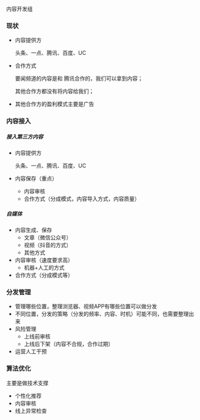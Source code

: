 内容开发组

### 现状

- 内容提供方

  头条、一点、腾讯、百度、UC

- 合作方式

  要闻频道的内容是和 腾讯合作的，我们可以拿到内容；

  其他合作方都没有将内容给我们；

- 其他合作方的盈利模式主要是广告

### 内容接入

##### 接入第三方内容

- 内容提供方

  头条、一点、腾讯、百度、UC

- 内容保存（重点）

  - 内容审核
  - 合作方式（分成模式，内容导入方式，内容质量）

##### 自媒体

- 内容生成、保存
  - 文章（微信公众号）
  - 视频（抖音的方式）
  - 其他方式
- 内容审核（速度要求高）
  - 机器+人工的方式
- 合作方式（分成模式等）

### 分发管理

- 管理哪些位置，整理浏览器、视频APP有哪些位置可以做分发
- 不同位置，分发的策略（分发的频率、内容、时机）可能不同，也需要整理出来
- 风险管理
  - 上线前审核
  - 上线后下架（内容不合规，合作过期）
- 运营人工干预

### 算法优化

主要是做技术支撑

- 个性化推荐
- 内容审核
- 线上异常检查

